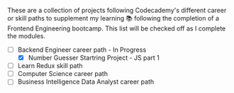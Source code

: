 These are a collection of projects following Codecademy's different career or skill paths to supplement my learning 📚 following the completion of a Frontend Engineering bootcamp. This list will be checked off as I complete the modules.

- [ ] Backend Engineer career path - In Progress
  - [x] Number Guesser Startring Project - JS part 1
- [ ] Learn Redux skill path
- [ ] Computer Science career path
- [ ] Business Intelligence Data Analyst career path